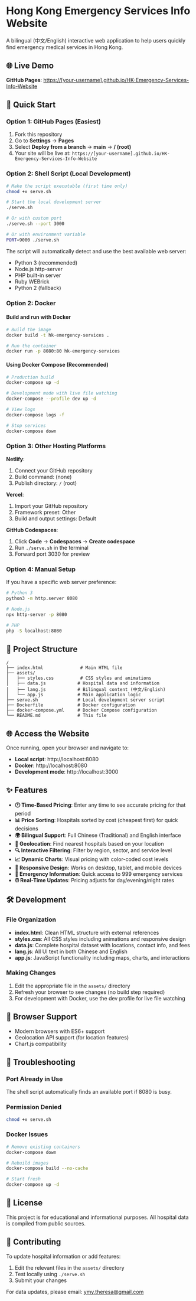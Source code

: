 # Hong Kong Emergency Services Info Website

A bilingual (中文/English) interactive web application to help users quickly find emergency medical services in Hong Kong.

## 🌐 Live Demo

**GitHub Pages**: [https://[your-username].github.io/HK-Emergency-Services-Info-Website](https://[your-username].github.io/HK-Emergency-Services-Info-Website)

## 🚀 Quick Start

### Option 1: GitHub Pages (Easiest)
1. Fork this repository
2. Go to **Settings** → **Pages**
3. Select **Deploy from a branch** → **main** → **/ (root)**
4. Your site will be live at: `https://[your-username].github.io/HK-Emergency-Services-Info-Website`

### Option 2: Shell Script (Local Development)
```bash
# Make the script executable (first time only)
chmod +x serve.sh

# Start the local development server
./serve.sh

# Or with custom port
./serve.sh --port 3000

# Or with environment variable
PORT=9000 ./serve.sh
```

The script will automatically detect and use the best available web server:
- Python 3 (recommended)
- Node.js http-server
- PHP built-in server
- Ruby WEBrick
- Python 2 (fallback)

### Option 2: Docker

#### Build and run with Docker
```bash
# Build the image
docker build -t hk-emergency-services .

# Run the container
docker run -p 8080:80 hk-emergency-services
```

#### Using Docker Compose (Recommended)
```bash
# Production build
docker-compose up -d

# Development mode with live file watching
docker-compose --profile dev up -d

# View logs
docker-compose logs -f

# Stop services
docker-compose down
```

### Option 3: Other Hosting Platforms

**Netlify**:
1. Connect your GitHub repository
2. Build command: (none)
3. Publish directory: `/` (root)

**Vercel**:
1. Import your GitHub repository  
2. Framework preset: Other
3. Build and output settings: Default

**GitHub Codespaces**:
1. Click **Code** → **Codespaces** → **Create codespace**
2. Run `./serve.sh` in the terminal
3. Forward port 3030 for preview

### Option 4: Manual Setup
If you have a specific web server preference:

```bash
# Python 3
python3 -m http.server 8080

# Node.js
npx http-server -p 8080

# PHP
php -S localhost:8080
```

## 📁 Project Structure

```
/
├── index.html              # Main HTML file
├── assets/
│   ├── styles.css          # CSS styles and animations
│   ├── data.js            # Hospital data and information
│   ├── lang.js            # Bilingual content (中文/English)
│   └── app.js             # Main application logic
├── serve.sh               # Local development server script
├── Dockerfile             # Docker configuration
├── docker-compose.yml     # Docker Compose configuration
└── README.md              # This file
```

## 🌐 Access the Website

Once running, open your browser and navigate to:
- **Local script**: http://localhost:8080
- **Docker**: http://localhost:8080
- **Development mode**: http://localhost:3000

## ✨ Features

- **🕐 Time-Based Pricing**: Enter any time to see accurate pricing for that period
- **📊 Price Sorting**: Hospitals sorted by cost (cheapest first) for quick decisions
- **🌍 Bilingual Support**: Full Chinese (Traditional) and English interface
- **📍 Geolocation**: Find nearest hospitals based on your location  
- **🔍 Interactive Filtering**: Filter by region, sector, and service level
- **📈 Dynamic Charts**: Visual pricing with color-coded cost levels
- **📱 Responsive Design**: Works on desktop, tablet, and mobile devices
- **🚨 Emergency Information**: Quick access to 999 emergency services
- **⏰ Real-Time Updates**: Pricing adjusts for day/evening/night rates

## 🛠 Development

### File Organization
- **index.html**: Clean HTML structure with external references
- **styles.css**: All CSS styles including animations and responsive design
- **data.js**: Complete hospital dataset with locations, contact info, and fees
- **lang.js**: All UI text in both Chinese and English
- **app.js**: JavaScript functionality including maps, charts, and interactions

### Making Changes
1. Edit the appropriate file in the `assets/` directory
2. Refresh your browser to see changes (no build step required)
3. For development with Docker, use the dev profile for live file watching

## 📱 Browser Support

- Modern browsers with ES6+ support
- Geolocation API support (for location features)
- Chart.js compatibility

## 🔧 Troubleshooting

### Port Already in Use
The shell script automatically finds an available port if 8080 is busy.

### Permission Denied
```bash
chmod +x serve.sh
```

### Docker Issues
```bash
# Remove existing containers
docker-compose down

# Rebuild images
docker-compose build --no-cache

# Start fresh
docker-compose up -d
```

## 📄 License

This project is for educational and informational purposes. All hospital data is compiled from public sources.

## 🤝 Contributing

To update hospital information or add features:
1. Edit the relevant files in the `assets/` directory
2. Test locally using `./serve.sh`
3. Submit your changes

For data updates, please email: ymy.theresa@gmail.com